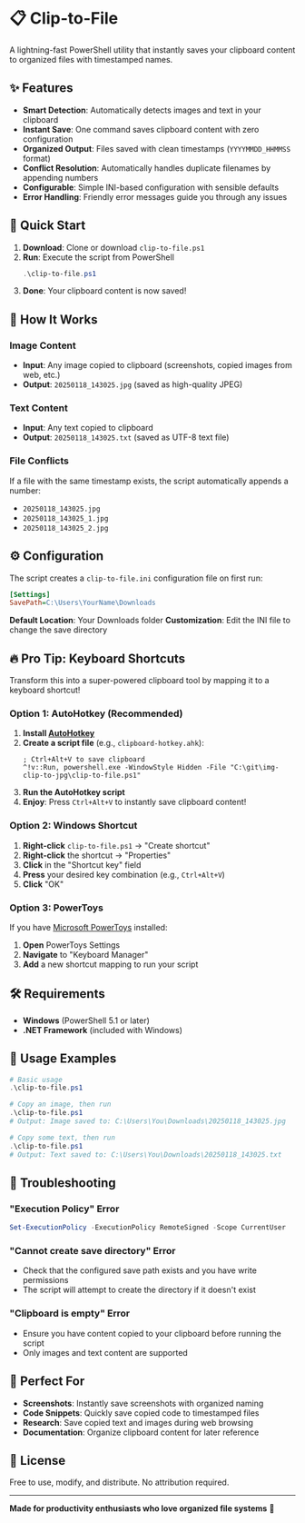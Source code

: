 # 📋 Clip-to-File

A lightning-fast PowerShell utility that instantly saves your clipboard content to organized files with timestamped names.

## ✨ Features

- **Smart Detection**: Automatically detects images and text in your clipboard
- **Instant Save**: One command saves clipboard content with zero configuration
- **Organized Output**: Files saved with clean timestamps (`YYYYMMDD_HHMMSS` format)
- **Conflict Resolution**: Automatically handles duplicate filenames by appending numbers
- **Configurable**: Simple INI-based configuration with sensible defaults
- **Error Handling**: Friendly error messages guide you through any issues

## 🚀 Quick Start

1. **Download**: Clone or download `clip-to-file.ps1`
2. **Run**: Execute the script from PowerShell
   ```powershell
   .\clip-to-file.ps1
   ```
3. **Done**: Your clipboard content is now saved!

## 📁 How It Works

### Image Content
- **Input**: Any image copied to clipboard (screenshots, copied images from web, etc.)
- **Output**: `20250118_143025.jpg` (saved as high-quality JPEG)

### Text Content
- **Input**: Any text copied to clipboard
- **Output**: `20250118_143025.txt` (saved as UTF-8 text file)

### File Conflicts
If a file with the same timestamp exists, the script automatically appends a number:
- `20250118_143025.jpg`
- `20250118_143025_1.jpg`
- `20250118_143025_2.jpg`

## ⚙️ Configuration

The script creates a `clip-to-file.ini` configuration file on first run:

```ini
[Settings]
SavePath=C:\Users\YourName\Downloads
```

**Default Location**: Your Downloads folder
**Customization**: Edit the INI file to change the save directory

## 🔥 Pro Tip: Keyboard Shortcuts

Transform this into a super-powered clipboard tool by mapping it to a keyboard shortcut!

### Option 1: AutoHotkey (Recommended)

1. **Install [AutoHotkey](https://www.autohotkey.com/)**
2. **Create a script file** (e.g., `clipboard-hotkey.ahk`):
   ```autohotkey
   ; Ctrl+Alt+V to save clipboard
   ^!v::Run, powershell.exe -WindowStyle Hidden -File "C:\git\img-clip-to-jpg\clip-to-file.ps1"
   ```
3. **Run the AutoHotkey script**
4. **Enjoy**: Press `Ctrl+Alt+V` to instantly save clipboard content!

### Option 2: Windows Shortcut

1. **Right-click** `clip-to-file.ps1` → "Create shortcut"
2. **Right-click** the shortcut → "Properties"
3. **Click** in the "Shortcut key" field
4. **Press** your desired key combination (e.g., `Ctrl+Alt+V`)
5. **Click** "OK"

### Option 3: PowerToys

If you have [Microsoft PowerToys](https://github.com/microsoft/PowerToys) installed:

1. **Open** PowerToys Settings
2. **Navigate** to "Keyboard Manager"
3. **Add** a new shortcut mapping to run your script

## 🛠️ Requirements

- **Windows** (PowerShell 5.1 or later)
- **.NET Framework** (included with Windows)

## 📝 Usage Examples

```powershell
# Basic usage
.\clip-to-file.ps1

# Copy an image, then run
.\clip-to-file.ps1
# Output: Image saved to: C:\Users\You\Downloads\20250118_143025.jpg

# Copy some text, then run
.\clip-to-file.ps1
# Output: Text saved to: C:\Users\You\Downloads\20250118_143025.txt
```

## 🔧 Troubleshooting

### "Execution Policy" Error
```powershell
Set-ExecutionPolicy -ExecutionPolicy RemoteSigned -Scope CurrentUser
```

### "Cannot create save directory" Error
- Check that the configured save path exists and you have write permissions
- The script will attempt to create the directory if it doesn't exist

### "Clipboard is empty" Error
- Ensure you have content copied to your clipboard before running the script
- Only images and text content are supported

## 🎯 Perfect For

- **Screenshots**: Instantly save screenshots with organized naming
- **Code Snippets**: Quickly save copied code to timestamped files
- **Research**: Save copied text and images during web browsing
- **Documentation**: Organize clipboard content for later reference

## 📄 License

Free to use, modify, and distribute. No attribution required.

---

**Made for productivity enthusiasts who love organized file systems** 🚀